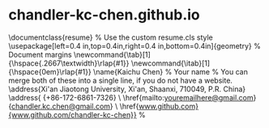 # chandler-kc-chen.github.io
\documentclass{resume} % Use the custom resume.cls style
\usepackage[left=0.4 in,top=0.4in,right=0.4 in,bottom=0.4in]{geometry} % Document margins
\newcommand{\tab}[1]{\hspace{.2667\textwidth}\rlap{#1}} 
\newcommand{\itab}[1]{\hspace{0em}\rlap{#1}}
\name{Kaichu Chen} % Your name
% You can merge both of these into a single line, if you do not have a website.
\address{Xi'an Jiaotong University, Xi'an, Shaanxi, 710049, P.R. China} 
\address{ {+86-172-6861-7326} \\ \href{mailto:youremailhere@gmail.com}{chandler.kc.chen@gmail.com} \\
\href{www.github.com}{www.github.com/chandler-kc-chen}}  %
